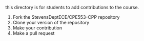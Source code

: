 this directory is for students to add contributions to the course.  

1. Fork the StevensDeptECE/CPE553-CPP repository
2. Clone your version of the repository
3. Make your contribution
4. Make a pull request

